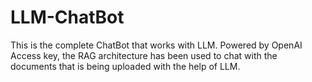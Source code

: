# LLM-ChatBot
This is the complete ChatBot that works with LLM. Powered by OpenAI Access key, the RAG architecture has been used to chat with the documents that is being uploaded with the help of LLM.
